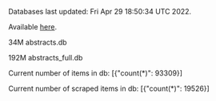 Databases last updated: Fri Apr 29 18:50:34 UTC 2022. 

Available [here](https://github.com/cbeauhilton/ash-db/releases).


34M	abstracts.db

192M	abstracts_full.db

Current number of items in db:
[{"count(*)": 93309}]

Current number of scraped items in db:
[{"count(*)": 19526}]
